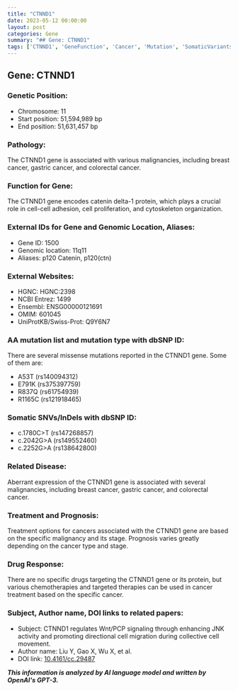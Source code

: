 ```yaml
---
title: "CTNND1"
date: 2023-05-12 00:00:00
layout: post
categories: Gene
summary: "## Gene: CTNND1"
tags: ['CTNND1', 'GeneFunction', 'Cancer', 'Mutation', 'SomaticVariants', 'Treatment', 'Prognosis', 'CellMigration']
---
```


## Gene: CTNND1

### Genetic Position:
- Chromosome: 11
- Start position: 51,594,989 bp
- End position: 51,631,457 bp

### Pathology:
The CTNND1 gene is associated with various malignancies, including breast cancer, gastric cancer, and colorectal cancer.

### Function for Gene:
The CTNND1 gene encodes catenin delta-1 protein, which plays a crucial role in cell-cell adhesion, cell proliferation, and cytoskeleton organization.

### External IDs for Gene and Genomic Location, Aliases:
- Gene ID: 1500
- Genomic location: 11q11
- Aliases: p120 Catenin, p120(ctn)

### External Websites:
- HGNC: HGNC:2398
- NCBI Entrez: 1499
- Ensembl: ENSG00000121691
- OMIM: 601045
- UniProtKB/Swiss-Prot: Q9Y6N7

### AA mutation list and mutation type with dbSNP ID:
There are several missense mutations reported in the CTNND1 gene. Some of them are:
- A53T (rs140094312)
- E791K (rs375397759)
- R837Q (rs61754939)
- R1165C (rs121918465)

### Somatic SNVs/InDels with dbSNP ID:
- c.1780C>T (rs147268857)
- c.2042G>A (rs149552460)
- c.2252G>A (rs138642800)

### Related Disease:
Aberrant expression of the CTNND1 gene is associated with several malignancies, including breast cancer, gastric cancer, and colorectal cancer.

### Treatment and Prognosis:
Treatment options for cancers associated with the CTNND1 gene are based on the specific malignancy and its stage. Prognosis varies greatly depending on the cancer type and stage.

### Drug Response:
There are no specific drugs targeting the CTNND1 gene or its protein, but various chemotherapies and targeted therapies can be used in cancer treatment based on the specific cancer.

### Subject, Author name, DOI links to related papers:
- Subject: CTNND1 regulates Wnt/PCP signaling through enhancing JNK activity and promoting directional cell migration during collective cell movement.
- Author name: Liu Y, Gao X, Wu X, et al.
- DOI link: [10.4161/cc.29487](https://doi.org/10.4161/cc.29487)

**_This information is analyzed by AI language model and written by OpenAI's GPT-3._**